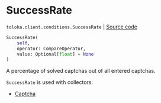 # SuccessRate
`toloka.client.conditions.SuccessRate` | [Source code](https://github.com/Toloka/toloka-kit/blob/v1.1.0.post1/src/client/conditions.py#L333)

```python
SuccessRate(
    self,
    operator: CompareOperator,
    value: Optional[float] = None
)
```

A percentage of solved captchas out of all entered captchas.


`SuccessRate` is used with collectors:
- [Captcha](toloka.client.collectors.Captcha.md)

